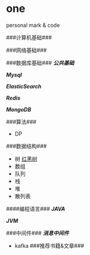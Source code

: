 # one
personal mark &amp; code

###计算机基础###

###网络基础###

###数据库基础###
***公共基础***

***Mysql***

***ElasticSearch***

***Redis***

***MongoDB***

###算法###
* DP

###数据结构###
* 树 [红黑树](https://www.jianshu.com/p/e136ec79235c)
* 数组
* 队列
* 栈
* 堆
* 散列表

####编程语言###
***JAVA***

***JVM*** 

###中间件###
***消息中间件***
* kafka
###推荐书籍&文章###
